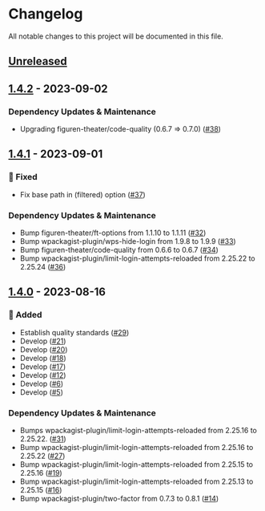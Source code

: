 # Changelog

All notable changes to this project will be documented in this file.

## [Unreleased](https://github.com/figuren-theater/ft-security/compare/1.4.2...HEAD)

## [1.4.2](https://github.com/figuren-theater/ft-security/compare/1.4.1...1.4.2) - 2023-09-02

### Dependency Updates & Maintenance

- Upgrading figuren-theater/code-quality (0.6.7 => 0.7.0) ([#38](https://github.com/figuren-theater/ft-security/pull/38))

## [1.4.1](https://github.com/figuren-theater/ft-security/compare/1.4.0...1.4.1) - 2023-09-01

### 🐛 Fixed

- Fix base path in (filtered) option ([#37](https://github.com/figuren-theater/ft-security/pull/37))

### Dependency Updates & Maintenance

- Bump figuren-theater/ft-options from 1.1.10 to 1.1.11 ([#32](https://github.com/figuren-theater/ft-security/pull/32))
- Bump wpackagist-plugin/wps-hide-login from 1.9.8 to 1.9.9 ([#33](https://github.com/figuren-theater/ft-security/pull/33))
- Bump figuren-theater/code-quality from 0.6.6 to 0.6.7 ([#34](https://github.com/figuren-theater/ft-security/pull/34))
- Bump wpackagist-plugin/limit-login-attempts-reloaded from 2.25.22 to 2.25.24 ([#36](https://github.com/figuren-theater/ft-security/pull/36))

## [1.4.0](https://github.com/figuren-theater/ft-security/compare/1.3.3...1.4.0) - 2023-08-16

### 🚀 Added

- Establish quality standards ([#29](https://github.com/figuren-theater/ft-security/pull/29))
- Develop ([#21](https://github.com/figuren-theater/ft-security/pull/21))
- Develop ([#20](https://github.com/figuren-theater/ft-security/pull/20))
- Develop ([#18](https://github.com/figuren-theater/ft-security/pull/18))
- Develop ([#17](https://github.com/figuren-theater/ft-security/pull/17))
- Develop ([#12](https://github.com/figuren-theater/ft-security/pull/12))
- Develop ([#6](https://github.com/figuren-theater/ft-security/pull/6))
- Develop ([#5](https://github.com/figuren-theater/ft-security/pull/5))

### Dependency Updates & Maintenance

- Bumps wpackagist-plugin/limit-login-attempts-reloaded from 2.25.16 to 2.25.22. ([#31](https://github.com/figuren-theater/ft-security/pull/31))
- Bump wpackagist-plugin/limit-login-attempts-reloaded from 2.25.16 to 2.25.22 ([#27](https://github.com/figuren-theater/ft-security/pull/27))
- Bump wpackagist-plugin/limit-login-attempts-reloaded from 2.25.15 to 2.25.16 ([#19](https://github.com/figuren-theater/ft-security/pull/19))
- Bump wpackagist-plugin/limit-login-attempts-reloaded from 2.25.13 to 2.25.15 ([#16](https://github.com/figuren-theater/ft-security/pull/16))
- Bump wpackagist-plugin/two-factor from 0.7.3 to 0.8.1 ([#14](https://github.com/figuren-theater/ft-security/pull/14))

